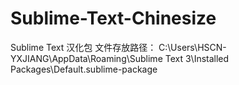 # Sublime-Text-Chinesize
Sublime Text 汉化包
文件存放路径：
C:\Users\HSCN-YXJIANG\AppData\Roaming\Sublime Text 3\Installed Packages\Default.sublime-package